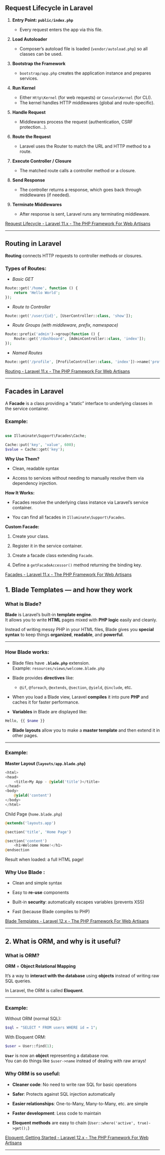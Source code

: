 ## Request Lifecycle in Laravel

1. **Entry Point: `public/index.php`**
   - Every request enters the app via this file.

2. **Load Autoloader**
   - Composer’s autoload file is loaded (`vendor/autoload.php`) so all classes can be used.

3. **Bootstrap the Framework**
   - `bootstrap/app.php` creates the application instance and prepares services.

4. **Run Kernel**
   - Either `Http\Kernel` (for web requests) or `Console\Kernel` (for CLI).
   - The kernel handles HTTP middlewares (global and route-specific).

5. **Handle Request**
   - Middlewares process the request (authentication, CSRF protection…).

6. **Route the Request**
   - Laravel uses the Router to match the URL and HTTP method to a route.

7. **Execute Controller / Closure**
   - The matched route calls a controller method or a closure.

8. **Send Response**
   - The controller returns a response, which goes back through middlewares (if needed).

9. **Terminate Middlewares**
   - After response is sent, Laravel runs any terminating middleware.

[Request Lifecycle - Laravel 11.x - The PHP Framework For Web Artisans](https://laravel.com/docs/11.x/lifecycle)

---

## Routing in Laravel

**Routing** connects HTTP requests to controller methods or closures.

### Types of Routes:

- *Basic GET*
```php
Route::get('/home', function () {
    return 'Hello World';
});
```

- *Route to Controller*

```php
Route::get('/user/{id}', [UserController::class, 'show']);
```

- *Route Groups (with middleware, prefix, namespace)*

```php
Route::prefix('admin')->group(function () {
    Route::get('/dashboard', [AdminController::class, 'index']);
});

```

-  *Named Routes*

```php
Route::get('/profile', [ProfileController::class, 'index'])->name('profile');
```

[Routing - Laravel 11.x - The PHP Framework For Web Artisans](https://laravel.com/docs/11.x/routing)


---

## Facades in Laravel

A **Facade** is a class providing a “static” interface to underlying classes in the service container.

### Example:

```php

use Illuminate\Support\Facades\Cache;

Cache::put('key', 'value', 600);
$value = Cache::get('key');
```

**Why Use Them?**

- Clean, readable syntax
    
- Access to services without needing to manually resolve them via dependency injection.
    

**How It Works:**

- Facades resolve the underlying class instance via Laravel’s service container.
    
- You can find all facades in `Illuminate\Support\Facades`.
    

**Custom Facade:**

1. Create your class.
    
2. Register it in the service container.
    
3. Create a facade class extending `Facade`.
    
4. Define a `getFacadeAccessor()` method returning the binding key.

[Facades - Laravel 11.x - The PHP Framework For Web Artisans](https://laravel.com/docs/11.x/facades)


## 1. Blade Templates — and how they work

### What is Blade?

**Blade** is Laravel’s built-in **template engine**.  
It allows you to write **HTML** pages mixed with **PHP logic** easily and cleanly.

Instead of writing messy PHP in your HTML files, Blade gives you **special syntax** to keep things **organized**, **readable**, and **powerful**.

---

### How Blade works:

- Blade files have **`.blade.php`** extension.  
    Example: `resources/views/welcome.blade.php`
    
- Blade provides **directives** like:
    
    - `@if`, `@foreach`, `@extends`, `@section`, `@yield`, `@include`, etc.
        
- When you load a Blade view, Laravel **compiles** it into pure **PHP** and caches it for faster performance.
    
- **Variables** in Blade are displayed like:

```php
Hello, {{ $name }}
```

- **Blade layouts** allow you to make a **master template** and then extend it in other pages.
    

---

### Example:

**Master Layout (`layouts/app.blade.php`)**

```php
<html>
<head>
    <title>My App - @yield('title')</title>
</head>
<body>
    @yield('content')
</body>
</html>
```

Child Page (`home.blade.php`)
```php
@extends('layouts.app')

@section('title', 'Home Page')

@section('content')
    <h1>Welcome Home!</h1>
@endsection
```

Result when loaded: a full HTML page!

### Why Use Blade :

- Clean and simple syntax
    
- Easy to **re-use** components
    
- Built-in **security**: automatically escapes variables (prevents XSS)
    
- Fast (because Blade compiles to PHP)

[Blade Templates - Laravel 12.x - The PHP Framework For Web Artisans](https://laravel.com/docs/12.x/blade)

---
## 2. What is ORM, and why is it useful?

### What is ORM?

**ORM** = **Object Relational Mapping**

It’s a way to **interact with the database** using **objects** instead of writing raw SQL queries.

In Laravel, the ORM is called **Eloquent**.

---

### Example:

Without ORM (normal SQL):

```php
$sql = "SELECT * FROM users WHERE id = 1";
```

With Eloquent ORM:
```php
$user = User::find(1);
```

**`User`** is now an **object** representing a database row.  
You can do things like `$user->name` instead of dealing with raw arrays!

### Why ORM is so useful:

- **Cleaner code**: No need to write raw SQL for basic operations
    
- **Safer**: Protects against SQL injection automatically
    
- **Easier relationships**: One-to-Many, Many-to-Many, etc. are simple
    
- **Faster development**: Less code to maintain
    
- **Eloquent methods** are easy to chain (`User::where('active', true)->get();`)

[Eloquent: Getting Started - Laravel 12.x - The PHP Framework For Web Artisans](https://laravel.com/docs/12.x/eloquent)

---
